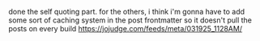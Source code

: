 done the self quoting part. for the others, i think i'm gonna have to add some sort of caching system in the post frontmatter so it doesn't pull the posts on every build https://jojudge.com/feeds/meta/031925_1128AM/